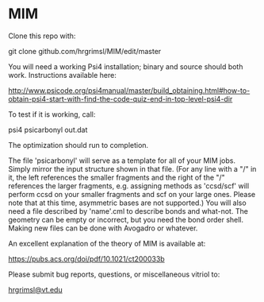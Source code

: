 # MIM
Clone this repo with:

git clone github.com/hrgrimsl/MIM/edit/master

You will need a working Psi4 installation; binary and source should both work.  Instructions available here:

http://www.psicode.org/psi4manual/master/build_obtaining.html#how-to-obtain-psi4-start-with-find-the-code-quiz-end-in-top-level-psi4-dir

To test if it is working, call:

psi4 psicarbonyl out.dat

The optimization should run to completion.  

The file 'psicarbonyl' will serve as a template for all of your MIM jobs.  Simply mirror the input structure shown in that file.  (For any line with a "/" in it, the left references the smaller fragments and the right of the "/" references the larger fragments, e.g. assigning methods as 'ccsd/scf' will perform ccsd on your smaller fragments and scf on your large ones.  Please note that at this time, asymmetric bases are not supported.)  You will also need a file described by 'name'.cml to describe bonds and what-not.  The geometry can be empty or incorrect, but you need the bond order shell.  Making new files can be done with Avogadro or whatever.

An excellent explanation of the theory of MIM is available at:

https://pubs.acs.org/doi/pdf/10.1021/ct200033b

Please submit bug reports, questions, or miscellaneous vitriol to:

hrgrimsl@vt.edu
